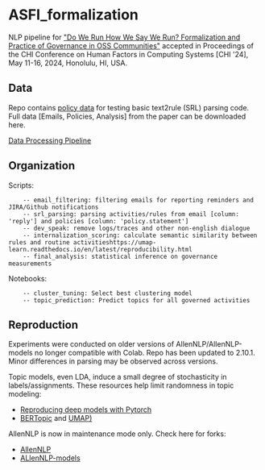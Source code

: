 # ASFI_formalization

NLP pipeline for ["Do We Run How We Say We Run? Formalization and Practice of Governance in OSS Communities"](https://arxiv.org/pdf/2309.14245.pdf) accepted in Proceedings of the CHI Conference on Human Factors in Computing Systems [CHI '24], May 11-16, 2024, Honolulu, HI, USA.

## Data

Repo contains [policy data](./data/policies.csvpolicies.csv) for testing basic text2rule (SRL) parsing code. Full data [Emails, Policies, Analysis] from the paper can be downloaded here.   

[Data Processing Pipeline](./CHI_flow.jpg)

## Organization

Scripts: 
```
	-- email_filtering: filtering emails for reporting reminders and JIRA/Github notifications
	-- srl_parsing: parsing activities/rules from email [column: 'reply'] and policies [column: 'policy.statement']
	-- dev_speak: remove logs/traces and other non-english dialogue
	-- internalization_scoring: calculate semantic similarity between rules and routine activitieshttps://umap-learn.readthedocs.io/en/latest/reproducibility.html
	-- final_analysis: statistical inference on governance measurements
```

Notebooks: 
```
	-- cluster_tuning: Select best clustering model
	-- topic_prediction: Predict topics for all governed activities
```
## Reproduction 

Experiments were conducted on older versions of AllenNLP/AllenNLP-models no longer compatible with Colab. Repo has been updated to 2.10.1. Minor differences in parsing may be observed across versions.

Topic models, even LDA, induce a small degree of stochasticity in labels/assignments. These resources help limit randomness in topic modeling: <br/> 
* [Reproducing deep models with Pytorch](https://pytorch.org/docs/stable/notes/randomness.html) <br/>
* [BERTopic](https://maartengr.github.io/BERTopic/faq.html#why-are-the-results-not-consistent-between-runs) and [UMAP)](https://umap-learn.readthedocs.io/en/latest/reproducibility.html) 

AllenNLP is now in maintenance mode only. Check here for forks: <br/>
* [AllenNLP](https://github.com/Mahasweta-usc/allennlp) <br/>
* [ALlenNLP-models](https://github.com/Mahasweta-usc/allennlp-models)